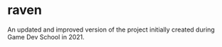 # raven
An updated and improved version of the project initially created during Game Dev School in 2021.
